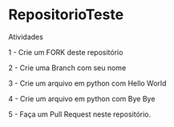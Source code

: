 # RepositorioTeste

Atividades

1 - Crie um FORK deste repositório

2 - Crie uma Branch com seu nome

3 - Crie um arquivo em python com Hello World

4 - Crie um arquivo em python com Bye Bye

5 - Faça um Pull Request neste repositório.
